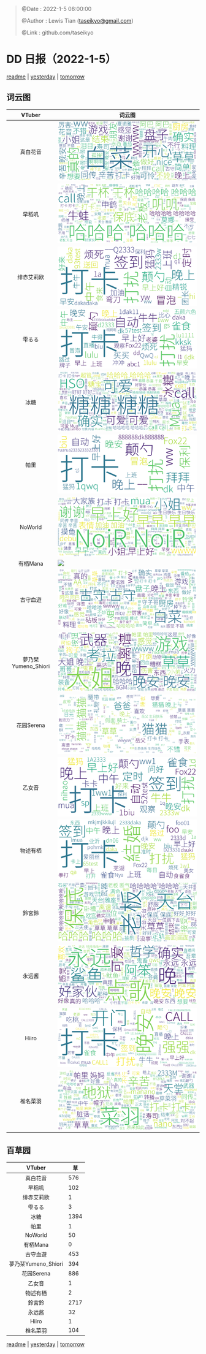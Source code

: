 > @Date    : 2022-1-5 08:00:00
>
> @Author  : Lewis Tian (taseikyo@gmail.com)
>
> @Link    : github.com/taseikyo

# DD 日报（2022-1-5）

[readme](../README.md) | [yesterday](2022-1-4.md) | [tomorrow](2022-1-6.md)

## 词云图

|VTuber|词云图|
|:-:|-|
|真白花音|![](../../images/daily/21402309_2022-1-5_purge_wordcloud.png)|
|早稻叽|![](../../images/daily/41682_2022-1-5_purge_wordcloud.png)|
|绯赤艾莉欧|![](../../images/daily/21396545_2022-1-5_purge_wordcloud.png)|
|雫るる|![](../../images/daily/21013446_2022-1-5_purge_wordcloud.png)|
|冰糖|![](../../images/daily/876396_2022-1-5_purge_wordcloud.png)|
|帕里|![](../../images/daily/4895312_2022-1-5_purge_wordcloud.png)|
|NoWorld|![](../../images/daily/21448649_2022-1-5_purge_wordcloud.png)|
|有栖Mana|![](../../images/daily/6542258_2022-1-5_purge_wordcloud.png)|
|古守血遊|![](../../images/daily/8725120_2022-1-5_purge_wordcloud.png)|
|夢乃栞Yumeno_Shiori|![](../../images/daily/14052636_2022-1-5_purge_wordcloud.png)|
|花园Serena|![](../../images/daily/14327465_2022-1-5_purge_wordcloud.png)|
|乙女音|![](../../images/daily/21320551_2022-1-5_purge_wordcloud.png)|
|物述有栖|![](../../images/daily/21449083_2022-1-5_purge_wordcloud.png)|
|鈴宮鈴|![](../../images/daily/21685677_2022-1-5_purge_wordcloud.png)|
|永远酱|![](../../images/daily/21701071_2022-1-5_purge_wordcloud.png)|
|Hiiro|![](../../images/daily/21919321_2022-1-5_purge_wordcloud.png)|
|椎名菜羽|![](../../images/daily/22347054_2022-1-5_purge_wordcloud.png)|

## 百草园

|VTuber|草|
|:-:|-|
|真白花音|576|
|早稻叽|102|
|绯赤艾莉欧|1|
|雫るる|3|
|冰糖|1394|
|帕里|1|
|NoWorld|50|
|有栖Mana|0|
|古守血遊|453|
|夢乃栞Yumeno_Shiori|394|
|花园Serena|886|
|乙女音|1|
|物述有栖|2|
|鈴宮鈴|2717|
|永远酱|32|
|Hiiro|1|
|椎名菜羽|104|

[readme](../README.md) | [yesterday](2022-1-4.md) | [tomorrow](2022-1-6.md)
